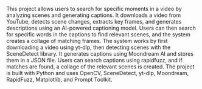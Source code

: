 This project allows users to search for specific moments in a video by analyzing scenes and generating captions. 
It downloads a video from YouTube, detects scene changes, extracts key frames, and generates descriptions using an AI-powered captioning model. 
Users can then search for specific words in the captions to find relevant scenes, and the system creates a collage of matching frames.
The system works by first downloading a video using yt-dlp, then detecting scenes with the SceneDetect library. 
It generates captions using Moondream AI and stores them in a JSON file. 
Users can search captions using rapidfuzz, and if matches are found, a collage of the relevant scenes is created. 
The project is built with Python and uses OpenCV, SceneDetect, yt-dlp, Moondream, RapidFuzz, Matplotlib, and Prompt Toolkit.
